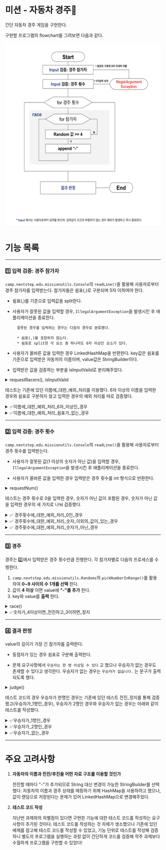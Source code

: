 # 미션 - 자동차 경주🏁
간단 자동차 경주 게임을 구현한다.

구현할 프로그램의 flowchart를 그려보면 다음과 같다.

<img src="flowchart.png" width="700" height="600"/>


# 기능 목록

---

### 1️⃣ 입력 검증: 경주 참가자 

`camp.nextstep.edu.missionutils.Console`의 `readLine()`을 활용해 사용자로부터 경주 참가자를 입력받는다.
참가자들은 쉼표(,)로 구분되며 5자 이하여야 한다.

- 쉼표(,)를 기준으로 입력값을 split한다.  
- 사용자가 잘못된 값을 입력할 경우, `IllegalArgumentException`을 발생시킨 후 애플리케이션을 종료한다.


        잘못된 경우를 입력하는 경우는 다음의 경우로 분류했다.
    
        * 쉼표(,)를 포함하지 않는다.
        * 쉼표로 split한 각 요소 중 하나라도 6자 이상인 요소가 있다.

- 사용자가 올바른 값을 입력한 경우 LinkedHashMap을 반환한다. key값은 쉼표를 기준으로 입력받은 자동차의 이름이며, value값은 StringBuilder이다.


- 입력받은 값을 검증하는 부분을 isInputVaild로 분리해주었다. 

<details>
<summary>requestRacers(), isInputVaild </summary>
<div markdown="1">



```java
 public static LinkedHashMap<String, StringBuilder> requestRacers() {
        System.out.println("경주할 자동차 이름을 입력하세요.(이름은 쉼표(,) 기준으로 구분)");
        String[] names = readLine().split(",");

        if (!isInputValid(names)) throw new IllegalArgumentException();

        return Stream.of(names).collect(
        Collectors.toMap(name -> name, value -> new StringBuilder(), (e1, e2) -> e1, LinkedHashMap::new));
        }

public static boolean isInputValid(String[] names) {
        return names.length >= 2 && Stream.of(names).allMatch(name -> name.length() <= 5);
        }
```

</div>
</details>

테스트는 기존에 있던 이름에_대한_예외_처리를 이용했다.
6자 이상의 이름을 입력한 경우와 쉼표로 구분하지 않고 입력한 경우의 예외 처리를 따로 검증했다.

<details>
<summary>✅이름에_대한_예외_처리_6자_이상인_경우</summary>
<div markdown="1">

```java
@Test
    void 이름에_대한_예외_처리() {
            assertSimpleTest(() ->
            assertThatThrownBy(() -> runException("pobi,javaji", "1"))
            .isInstanceOf(IllegalArgumentException.class));
        }
```

</div>
</details>

<details>
<summary>✅이름에_대한_예외_처리_쉼표가_없는_경우</summary>
<div markdown="1">

```java
@Test
    void 이름에_대한_예외_처리_쉼표가_없는_경우() {
            assertSimpleTest(() ->
            assertThatThrownBy(() -> runException("meyou", "1"))
            .isInstanceOf(IllegalArgumentException.class));
    }
```

</div>
</details>

---

### 2️⃣ 입력 검증: 경주 횟수 

`camp.nextstep.edu.missionutils.Console`의 `readLine()`을 활용해 사용자로부터 경주 횟수를 입력받는다.

-  사용자가 잘못된 값(1 이상의 숫자가 아닌 값)을 입력할 경우, `IllegalArgumentException`을 발생시킨 후 애플리케이션을 종료한다.


- 사용자가 올바른 값을 입력한 경우 입력받은 경주 횟수를 int 형식으로 반환한다.

<details>
<summary>requestNum()</summary>
<div markdown="1">

```java
 public static int requestNum() {
        System.out.println("시도할 회수는 몇회인가요?");
        String input = readLine();

        if (!input.matches("^[1-9]\\d*$")) throw new IllegalArgumentException();

        return Integer.parseInt(input);
}
```
</div>
</details>

테스트는 경주 횟수로 0을 입력한 경우, 숫자가 아닌 값이 포함된 경우, 숫자가 아닌 값을 입력한 경우의 세 가지로 나눠 검증했다.

<details>
<summary> ✅ 경주횟수에_대한_예외_처리_0인_경우 </summary>
<div markdown="1">

```java
@Test
void 경주횟수에_대한_예외_처리_0인_경우() {
        assertSimpleTest(() ->
        assertThatThrownBy(() -> runException("pobi,woni,dori", "0"))
        .isInstanceOf(IllegalArgumentException.class));
    }
```
</div>
</details>

<details>
<summary> ✅ 경주횟수에_대한_예외_처리_숫자_이외의_값이_있는_경우 </summary>
<div markdown="1">

```java
@Test
void 경주횟수에_대한_예외_처리_숫자_이외의_값이_있는_경우() {
        assertSimpleTest(() ->
        assertThatThrownBy(() -> runException("pobi,woni,dori", "4번이상"))
        .isInstanceOf(IllegalArgumentException.class));
}
```
</div>
</details>

<details>
<summary> ✅ 경주횟수에_대한_예외_처리_숫자가_아닌_경우 </summary>
<div markdown="1">

```java
@Test
void 경주횟수에_대한_예외_처리_숫자가_아닌_경우() {
        assertSimpleTest(() ->
        assertThatThrownBy(() -> runException("pobi,woni,dori", "많이"))
        .isInstanceOf(IllegalArgumentException.class));
}
```
</div>
</details>

---

### 3️⃣ 경주

경주는 2️⃣에서 입력받은 경주 횟수만큼 진행한다.
각 참가자별로 다음의 프로세스를 수행한다.

1. `camp.nextstep.edu.missionutils.Randoms`의 `pickNumberInRange()`를 활용하여 **0~9 사이의 수 1개를 선택** 한다.
2. 값이 **4 이상** 이면 value에 **"-"를 추가** 한다.
3. key와 value를 **출력** 한다.

<details>
<summary>race()</summary>
<div markdown="1">

```java
public static void race(LinkedHashMap<String, StringBuilder> racers) {
    for (String racer : racers.keySet()) {
        if (Randoms.pickNumberInRange(0, 9) >= 4) {
            racers.get(racer).append("-");
        }
        System.out.println(racer + " : " + racers.get(racer));
    }
    System.out.println("");
}
```
</div>
</details>


<details>
<summary> ✅숫자가_4이상이면_전진하고_3이하면_정지</summary>
<div markdown="1">

```java
private static int[] MOVING_FORWARD_NUMS = {4,5,6,7,8,9};
private static int[] STOP_NUMS = {0,1,2,3};

@Test
void 숫자가_4이상이면_전진하고_3이하면_정지() {
        assertRandomNumberInRangeTest(
        () -> {run("dori,woni", "6");
        assertThat(output()).contains("dori : ------", "woni : ");},
        MOVING_FORWARD_NUMS[0], STOP_NUMS[0],
        MOVING_FORWARD_NUMS[1], STOP_NUMS[1],
        MOVING_FORWARD_NUMS[2], STOP_NUMS[2],
        MOVING_FORWARD_NUMS[3], STOP_NUMS[3],
        MOVING_FORWARD_NUMS[4], STOP_NUMS[3],
        MOVING_FORWARD_NUMS[5], STOP_NUMS[3]
        );
    }
```
</div>
</details>

---

### 4️⃣ 결과 판정

value의 길이가 가장 긴 참가자를 출력한다. 

- 동점자가 있는 경우 쉼표로 구분해 출력한다.

- 문제 요구사항에서 `우승자는 한 명 이상일 수 있다` 고 했으나 우승자가 없는 경우도 존재할 수 있다고 생각한다.
우승자가 없는 경우는 `우승자가 없습니다.` 는 문구가 출력되도록 했다.

<details>
<summary>judge()</summary>
<div markdown="1">

```java
public static void judge(LinkedHashMap<String, StringBuilder> racers) {
        int maxLength = racers.values()
                        .stream()
                        .mapToInt(StringBuilder::length)
                        .max()
                        .orElse(0);

        String winners = racers.entrySet()
                        .stream()
                        .filter(racer -> racer.getValue().length() == maxLength)
                        .map(Map.Entry::getKey)
                        .collect(Collectors.joining(", "));

        if (maxLength > 0) System.out.println("최종 우승자 : " + winners.toString());
        else System.out.println("우승자가 없습니다.");
}
```
</div>
</details>

테스트 코드의 경우 우승자가 한명인 경우는 기존에 있던 테스트 전진_정지를 통해 검증했고(우승자가_1명인_경우),
우승자가 2명인 경우와 우승자가 없는 경우는 아래와 같이 테스트를 작성했다.


<details>
<summary> ✅우승자가_1명인_경우</summary>
<div markdown="1">

```java
@Test
void 우승자가_1명인_경우() {
        assertRandomNumberInRangeTest(() -> {run("pobi,woni", "1");
        assertThat(output()).contains("pobi : -", "woni : ", "최종 우승자 : pobi");},
        MOVING_FORWARD, STOP);
}
```
</div>
</details>
<details>
<summary> ✅우승자가_2명인_경우</summary>
<div markdown="1">

```java
@Test
void 우승자가_2명인_경우() {
        assertRandomNumberInRangeTest(() -> {run("pobi,woni,dori", "1");
        assertThat(output()).contains("pobi : -", "woni : -", "dori : " , "최종 우승자 : pobi, woni");},
        MOVING_FORWARD, MOVING_FORWARD, STOP);
}
```
</div>
</details>

<details>
<summary> ✅우승자가_없는_경우</summary>
<div markdown="1">

```java
@Test
void 우승자가_없는_경우() {
        assertRandomNumberInRangeTest(() -> {run("pobi,woni,dori", "1");
        assertThat(output()).contains("pobi : ", "woni : ", "dori : " , "우승자가 없습니다.");},
            STOP, STOP, STOP);
}
```
</div>
</details>

---

# 주요 고려사항
1. **자동차의 이름과 전진/후진을 어떤 자료 구조를 이용할 것인가** 
   
   전진할 때마다 "-"가 추가되므로 String 대신 변경이 가능한 StringBuilder를 선택했다. 자동차의 이름과 경주 상태를 매핑하기 위해 HashMap을 사용하려고 했으나, 값이 랜덤으로 저장된다는 문제가 있어 LinkedHashMap으로 변경해주었다. 


2. **테스트 코드 작성**
    
    지난번 과제와의 차별점이 있다면 구현한 기능에 대한 테스트 코드를 작성하는 요구사항이 추가된 것이다. 테스트 코드를 작성하는 것 자체가 생소했으나 기존에 있던 예제를 참고해 테스트 코드를 작성할 수 있었고, 기능 단위로 테스트를 작성해 검증하니 별도의 프로그램을 실행하는 과정 없이 간단하게 코드를 검증해 작주 과제보다 수월하게 프로그램을 구헌할 수 있었다!